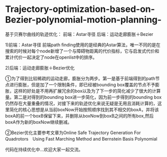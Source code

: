 # Trajectory-optimization-based-on-Bezier-polynomial-motion-planning-
基于贝赛尔曲线的轨迹优化： 前端：Astar寻径   后端：运动走廊膨胀＋Bezier

1)前端：Astar寻径
  前端path finding使用的是经典的Astar算法，唯一不同的是在搜索的时候对每个node新增了一个与障碍物距离的代价指标，它与启发式代价和累计代价一起决定了node在openlist中的排序。
  
2)后端：运动走廊膨胀＋Bezier优化

  ①为了得到比较稀疏的运动走廊，膨胀分为两步。第一是基于前端得到的path节点进行膨胀，但是加了一个限制条件，即已经被bounding box覆盖的节点不予膨胀，这样的好处是不用再扩展冗余的box以及为了下一步的简化减少了很大的计算量。第二是对得到的bounding box进一步简化，因为前一步得到的bounding box仍然存在大量重叠的情况，对接下来的轨迹优化来说无疑是无用且消耗计算的，这里简化的核心思想是从当前boxNow开始按照顺序找到其不相交的boxA，并将该boxA的前一个boxB保留下来，并删除从boxNow到boxB之间的所有box,然后boxA作为新的boxNow继续删减。
  

  ②Bezier优化主要参考文章为Online Safe Trajectory Generation For Quadrotors　Using Fast Marching Method and Bernstein Basis Polynomial

代码在持续优化中...欢迎大家一起交流。
